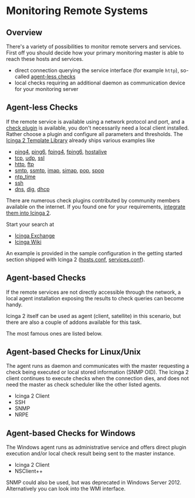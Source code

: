 # <a id="monitoring-remote-systems"></a> Monitoring Remote Systems

## <a id="monitoring-remote-systems-overview"></a> Overview

There's a variety of possibilities to monitor remote servers and services. First off you should
decide how your primary monitoring master is able to reach these hosts and services.

* direct connection querying the service interface (for example `http`), so-called [agent-less checks](9-monitoring-remote-systems.md#agent-less-checks)
* local checks requiring an additional daemon as communication device for your monitoring server

## <a id="agent-less-checks"></a> Agent-less Checks

If the remote service is available using a network protocol and port,
and a [check plugin](2-getting-started.md#setting-up-check-plugins) is available, you don't
necessarily need a local client installed. Rather choose a plugin and
configure all parameters and thresholds. The [Icinga 2 Template Library](7-icinga-template-library.md#icinga-template-library)
already ships various examples like

* [ping4](7-icinga-template-library.md#plugin-check-command-ping4), [ping6](7-icinga-template-library.md#plugin-check-command-ping6),
[fping4](7-icinga-template-library.md#plugin-check-command-fping4), [fping6](7-icinga-template-library.md#plugin-check-command-fping6), [hostalive](7-icinga-template-library.md#plugin-check-command-hostalive)
* [tcp](7-icinga-template-library.md#plugin-check-command-tcp), [udp](7-icinga-template-library.md#plugin-check-command-udp), [ssl](7-icinga-template-library.md#plugin-check-command-ssl)
* [http](7-icinga-template-library.md#plugin-check-command-http), [ftp](7-icinga-template-library.md#plugin-check-command-ftp)
* [smtp](7-icinga-template-library.md#plugin-check-command-smtp), [ssmtp](7-icinga-template-library.md#plugin-check-command-ssmtp),
[imap](7-icinga-template-library.md#plugin-check-command-imap), [simap](7-icinga-template-library.md#plugin-check-command-simap),
[pop](7-icinga-template-library.md#plugin-check-command-pop), [spop](7-icinga-template-library.md#plugin-check-command-spop)
* [ntp_time](7-icinga-template-library.md#plugin-check-command-ntp-time)
* [ssh](7-icinga-template-library.md#plugin-check-command-ssh)
* [dns](7-icinga-template-library.md#plugin-check-command-dns), [dig](7-icinga-template-library.md#plugin-check-command-dig), [dhcp](7-icinga-template-library.md#plugin-check-command-dhcp)

There are numerous check plugins contributed by community members available
on the internet. If you found one for your requirements, [integrate them into Icinga 2](3-monitoring-basics.md#command-plugin-integration).

Start your search at

* [Icinga Exchange](https://exchange.icinga.org)
* [Icinga Wiki](https://wiki.icinga.org)

An example is provided in the sample configuration in the getting started
section shipped with Icinga 2 ([hosts.conf](5-configuring-icinga-2.md#hosts-conf), [services.conf](5-configuring-icinga-2.md#services-conf)).


## <a id="agent-based-checks"></a> Agent-based Checks

If the remote services are not directly accessible through the network, a
local agent installation exposing the results to check queries can
become handy.

Icinga 2 itself can be used as agent (client, satellite) in this scenario, but there
are also a couple of addons available for this task.

The most famous ones are listed below.

## <a id="agent-based-checks-linux-unix"></a> Agent-based Checks for Linux/Unix

The agent runs as daemon and communicates with the master requesting a check being executed
or local stored information (SNMP OID). The Icinga 2 client continues to execute checks
when the connection dies, and does not need the master as check scheduler like the other
listed agents.

* Icinga 2 Client
* SSH
* SNMP
* NRPE

## <a id="agent-based-checks-windows"></a> Agent-based Checks for Windows

The Windows agent runs as administrative service and offers direct plugin execution and/or
local check result being sent to the master instance.

* Icinga 2 Client
* NSClient++

SNMP could also be used, but was deprecated in Windows Server 2012. Alternatively you can
look into the WMI interface.

